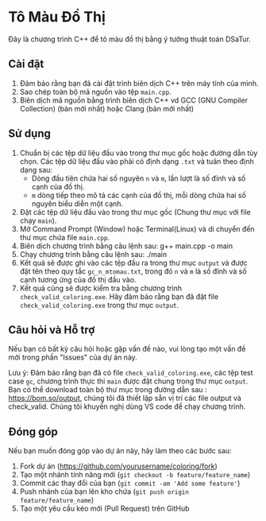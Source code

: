 # Tô Màu Đồ Thị

Đây là chương trình C++ để tô màu đồ thị bằng ý tưởng thuật toán DSaTur.

## Cài đặt

1. Đảm bảo rằng bạn đã cài đặt trình biên dịch C++ trên máy tính của mình.
2. Sao chép toàn bộ mã nguồn vào tệp `main.cpp`.
3. Biên dịch mã nguồn bằng trình biên dịch C++ vd GCC (GNU Compiler Collection) (bản mới nhất) hoặc Clang (bản mới nhất)

## Sử dụng

1. Chuẩn bị các tệp dữ liệu đầu vào trong thư mục gốc hoặc đường dẫn tùy chọn. Các tệp dữ liệu đầu vào phải có định dạng `.txt` và tuân theo định dạng sau:
   - Dòng đầu tiên chứa hai số nguyên `n` và `m`, lần lượt là số đỉnh và số cạnh của đồ thị.
   - `m` dòng tiếp theo mô tả các cạnh của đồ thị, mỗi dòng chứa hai số nguyên biểu diễn một cạnh.
2. Đặt các tệp dữ liệu đầu vào trong thư mục gốc (Chung thư mục với file chạy `main`).
3. Mở Command Prompt (Window) hoặc Terminal(Linux) và di chuyển đến thư mục chứa file `main.cpp`.
4. Biên dịch chương trình bằng câu lệnh sau:
g++ main.cpp -o main
5. Chạy chương trình bằng câu lệnh sau:
./main
6. Kết quả sẽ được ghi vào các tệp đầu ra trong thư mục `output` và được đặt tên theo quy tắc `gc_n_mtomau.txt`, trong đó `n` và `m` là số đỉnh và số cạnh tương ứng của đồ thị đầu vào.
7. Kết quả cũng sẽ được kiểm tra bằng chương trình `check_valid_coloring.exe`. Hãy đảm bảo rằng bạn đã đặt file `check_valid_coloring.exe` trong thư mục `output`.

## Câu hỏi và Hỗ trợ

Nếu bạn có bất kỳ câu hỏi hoặc gặp vấn đề nào, vui lòng tạo một vấn đề mới trong phần "Issues" của dự án này. 

Lưu ý: Đảm bảo rằng bạn đã có file `check_valid_coloring.exe`, các tệp test case `gc`, chương trình thực thi `main`  được đặt chung trong thư mục `output`. Bạn có thể download toàn bộ thư mục trong đường dẫn sau : https://bom.so/output, chúng tôi đã thiết lập sẵn vị trí các file output và check_valid. Chúng tôi khuyến nghị dùng VS code để chạy chương trình.

## Đóng góp

Nếu bạn muốn đóng góp vào dự án này, hãy làm theo các bước sau:

1. Fork dự án (https://github.com/yourusername/coloring/fork)
2. Tạo một nhánh tính năng mới (`git checkout -b feature/feature_name`)
3. Commit các thay đổi của bạn (`git commit -am 'Add some feature'`)
4. Push nhánh của bạn lên kho chứa (`git push origin feature/feature_name`)
5. Tạo một yêu cầu kéo mới (Pull Request) trên GitHub
